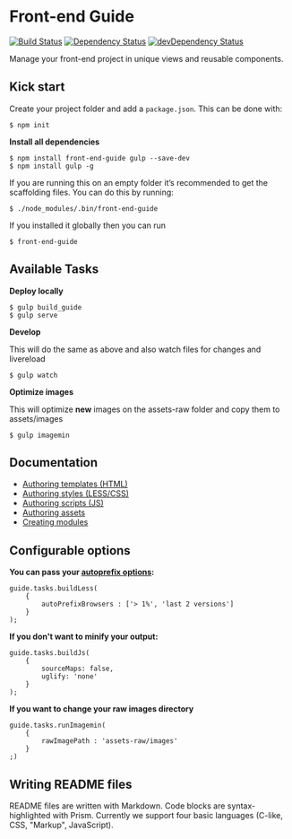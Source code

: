 # Front-end Guide

[![Build Status](https://travis-ci.org/voorhoede/front-end-guide.svg?branch=master)](https://travis-ci.org/voorhoede/front-end-guide)
[![Dependency Status](https://david-dm.org/voorhoede/front-end-guide.svg?theme=shields.io)](https://david-dm.org/voorhoede/front-end-guide)
[![devDependency Status](https://david-dm.org/voorhoede/front-end-guide/dev-status.svg?theme=shields.io)](https://david-dm.org/voorhoede/front-end-guide#info=devDependencies)

Manage your front-end project in unique views and reusable components.

## Kick start

Create your project folder and add a `package.json`. This can be done with:

    $ npm init

**Install all dependencies**

    $ npm install front-end-guide gulp --save-dev
    $ npm install gulp -g

If you are running this on an empty folder it’s recommended to get the scaffolding files. You can do this by running:

    $ ./node_modules/.bin/front-end-guide

If you installed it globally then you can run

    $ front-end-guide

## Available Tasks

**Deploy locally**

    $ gulp build_guide
    $ gulp serve

**Develop**

This will do the same as above and also watch files for changes and livereload

    $ gulp watch

**Optimize images**

This will optimize **new** images on the assets-raw folder and copy them to assets/images

	$ gulp imagemin

## Documentation

* [Authoring templates (HTML)](docs/authoring-templates.md)
* [Authoring styles (LESS/CSS)](docs/authoring-styles.md)
* [Authoring scripts (JS)](docs/authoring-scripts.md)
* [Authoring assets](docs/authoring-assets.md)
* [Creating modules](docs/module-crud.md)

## Configurable options

**You can pass your [autoprefix options](https://github.com/postcss/autoprefixer#browsers):**

    guide.tasks.buildLess(
        {
            autoPrefixBrowsers : ['> 1%', 'last 2 versions']
        }
    );


**If you don't want to minify your output:**

    guide.tasks.buildJs(
        {
            sourceMaps: false,
            uglify: 'none'
        }
    );

**If you want to change your raw images directory**

    guide.tasks.runImagemin(
        {
            rawImagePath : 'assets-raw/images'
        }
    ;)

## Writing README files

README files are written with Markdown. Code blocks are syntax-highlighted with Prism. Currently we support four basic languages (C-like, CSS, "Markup", JavaScript).
